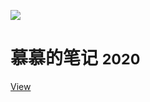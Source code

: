 

![](https://cdn.jsdelivr.net/gh/mumozi/Figure_bed/img/logo.svg)

# 慕慕的笔记 <small>2020</small>

[View](#慕慕的笔记)